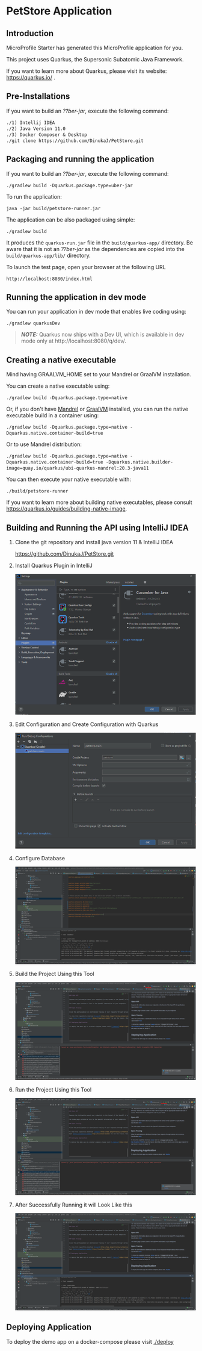 # PetStore Application

## Introduction

MicroProfile Starter has generated this MicroProfile application for you.

This project uses Quarkus, the Supersonic Subatomic Java Framework.

If you want to learn more about Quarkus, please visit its website: https://quarkus.io/ .

## Pre-Installations

If you want to build an _??ber-jar_, execute the following command:
    
    ./1) Intellij IDEA
    ./2) Java Version 11.0
    ./3) Docker Composer & Desktop
    ./git clone https://github.com/DinukaJ/PetStore.git

## Packaging and running the application

If you want to build an _??ber-jar_, execute the following command:

    ./gradlew build -Dquarkus.package.type=uber-jar

To run the application:

    java -jar build/petstore-runner.jar

The application can be also packaged using simple:

    ./gradlew build

It produces the `quarkus-run.jar` file in the `build/quarkus-app/` directory.
Be aware that it is not an _??ber-jar_ as the dependencies are copied into the `build/quarkus-app/lib/` directory.

To launch the test page, open your browser at the following URL

    http://localhost:8080/index.html

## Running the application in dev mode

You can run your application in dev mode that enables live coding using:

    ./gradlew quarkusDev

> **_NOTE:_**  Quarkus now ships with a Dev UI, which is available in dev mode only at http://localhost:8080/q/dev/.

## Creating a native executable

Mind having GRAALVM_HOME set to your Mandrel or GraalVM installation.

You can create a native executable using:

    ./gradlew build -Dquarkus.package.type=native

Or, if you don't have [Mandrel](https://github.com/graalvm/mandrel/releases/) or
[GraalVM](https://github.com/graalvm/graalvm-ce-builds/releases) installed, you can run the native executable
build in a container using:

    ./gradlew build -Dquarkus.package.type=native -Dquarkus.native.container-build=true

Or to use Mandrel distribution:

    ./gradlew build -Dquarkus.package.type=native -Dquarkus.native.container-build=true -Dquarkus.native.builder-image=quay.io/quarkus/ubi-quarkus-mandrel:20.3-java11

You can then execute your native executable with:

    ./build/petstore-runner

If you want to learn more about building native executables, please consult https://quarkus.io/guides/building-native-image.

## Building and Running the API using IntelliJ IDEA
    
1) Clone the git repository and install java version 11 & IntelliJ IDEA
    
    https://github.com/DinukaJ/PetStore.git

2) Install Quarkus Plugin in IntelliJ

    ![IntelliJ](https://github.com/DinukaJ/PetStore/blob/main/TestScreenshots/Setup1.png)

3) Edit Configuration and Create Configuration with Quarkus
   
   ![IntelliJ](https://github.com/DinukaJ/PetStore/blob/main/TestScreenshots/Setup2.png)

4) Configure Database

   ![IntelliJ](https://github.com/DinukaJ/PetStore/blob/main/TestScreenshots/Setup222.png)

5) Build the Project Using this Tool

   ![IntelliJ](https://github.com/DinukaJ/PetStore/blob/main/TestScreenshots/Setup22.png)

6) Run the Project Using this Tool

   ![IntelliJ](https://github.com/DinukaJ/PetStore/blob/main/TestScreenshots/Setup3.png)

7) After Successfully Running it will Look Like this

   ![IntelliJ](https://github.com/DinukaJ/PetStore/blob/main/TestScreenshots/Setup4.png)


## Deploying Application

To deploy the demo app on a docker-compose please visit [./deploy](https://github.com/rasika/petstore/tree/master/deploy)
